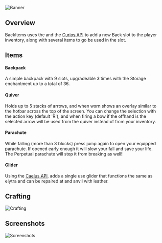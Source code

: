 ![Banner](https://i.imgur.com/mZzfhCr.png)

## Overview

BackItems uses the  and the [Curios API](https://minecraft.curseforge.com/projects/curios) to add a new Back slot to the player inventory, along with several items to go be used in the slot.

## Items
#### Backpack
A simple backpack with 9 slots, upgradeable 3 times with the Storage enchantment up to a total of 36.

#### Quiver
Holds up to 5 stacks of arrows, and when worn shows an overlay similar to the hotbar across the top of the screen. You can change the selection with the action key (default 'R'), and when firing a bow if the offhand is the selected arrow will be used from the quiver instead of from your inventory. 

#### Parachute
While falling (more than 3 blocks) press jump again to open your equipped parachute. If opened early enough it will slow your fall and save your life. The Perpetual parachute will stop it from breaking as well!

#### Glider
Using the [Caelus API](https://minecraft.curseforge.com/projects/caelus), adds a single use glider that functions the same as elytra and can be repaired at and anvil with leather.

## Crafting
![Crafting](https://i.imgur.com/nqHF6n3.png)

## Screenshots
![Screenshots](https://i.imgur.com/QLmqZed.png)